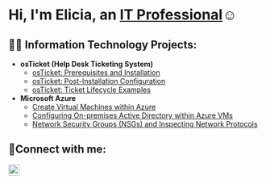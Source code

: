 <h1>Hi, I'm Elicia, an <a href="https://www.linkedin.com/in/elicia-fontilus/">IT Professional</a>☺</h1>

<h2>👨‍💻 Information Technology Projects:</h2>

- <b>osTicket (Help Desk Ticketing System)</b>
  - [osTicket: Prerequisites and Installation](https://github.com/eliciaf23/osticket-prereqs)
  - [osTicket: Post-Installation Configuration](https://github.com/eliciaf23/post-install-config)
  - [osTicket: Ticket Lifecycle Examples](https://github.com/eliciaf23/ticket-lifecycle)
- <b>Microsoft Azure</b>
  -  [Create Virtual Machines within Azure](https://github.com/elicia-fontilus/Creating-Virtual-Machines-in-Azure)
  -  [Configuring On-premises Active Directory within Azure VMs](https://github.com/eliciaf23/configure-ad)
  - [Network Security Groups (NSGs) and Inspecting Network Protocols](https://github.com/eliciaf23/azure-network-protocols)

<h2>🤳Connect with me:</h2>

[<img align="left" alt="Josh | LinkedIn" width="22px" src="https://cdn.jsdelivr.net/npm/simple-icons@v3/icons/linkedin.svg" />][linkedin]

[linkedin]: https://www.linkedin.com/in/elicia-fontilus
